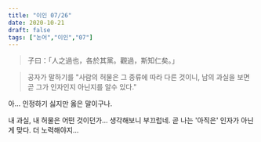 ```yaml
---
title: "이인 07/26"
date: 2020-10-21
draft: false
tags: ["논어","이인","07"]
---
```


> 子曰：「人之過也，各於其黨。觀過，斯知仁矣。」

> 공자가 말하기를 "사람의 허물은 그 종류에 따라 다른 것이니,
> 남의 과실을 보면 곧 그가 인자인지 아닌지를 알수 있다."

아... 인정하기 싫지만 옳은 말이구나.

내 과실, 내 허물은 어떤 것이던가... 생각해보니 부끄럽네.
곧 나는 '아직은' 인자가 아닌게 맞다.
더 노력해야지... 

